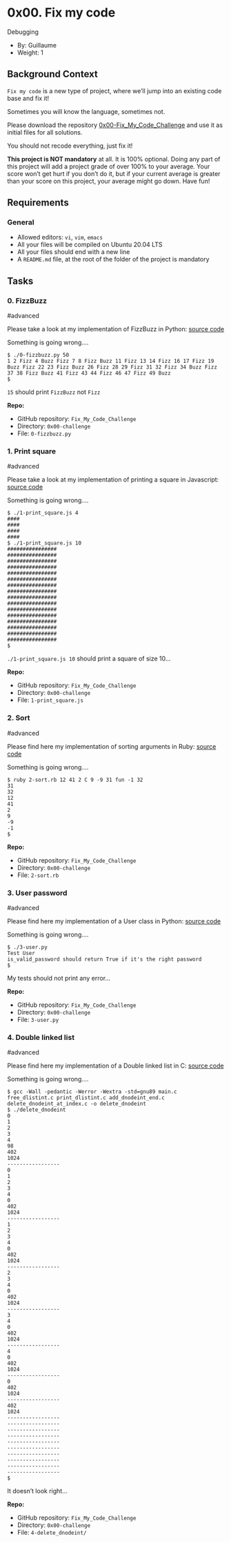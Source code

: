 # 0x00. Fix my code

Debugging

-   By:  Guillaume
-   Weight:  1


## Background Context

`Fix my code`  is a new type of project, where we’ll jump into an existing code base and fix it!

Sometimes you will know the language, sometimes not.

Please download the repository  [0x00-Fix_My_Code_Challenge](https://intranet.alxswe.com/rltoken/GLYjW57NUS-s-JEsfjuNFA "0x00-Fix_My_Code_Challenge")  and use it as initial files for all solutions.

You should not recode everything, just fix it!

**This project is NOT mandatory**  at all. It is 100% optional. Doing any part of this project will add a project grade of over 100% to your average. Your score won’t get hurt if you don’t do it, but if your current average is greater than your score on this project, your average might go down. Have fun!

## Requirements

### General

-   Allowed editors:  `vi`,  `vim`,  `emacs`
-   All your files will be compiled on Ubuntu 20.04 LTS
-   All your files should end with a new line
-   A  `README.md`  file, at the root of the folder of the project is mandatory

## Tasks

### 0. FizzBuzz

#advanced

Please take a look at my implementation of FizzBuzz in Python:  [source code](https://github.com/alx-tools/0x00-Fix_My_Code_Challenge/blob/master/0-fizzbuzz.py "source code")

Something is going wrong….

```
$ ./0-fizzbuzz.py 50
1 2 Fizz 4 Buzz Fizz 7 8 Fizz Buzz 11 Fizz 13 14 Fizz 16 17 Fizz 19 Buzz Fizz 22 23 Fizz Buzz 26 Fizz 28 29 Fizz 31 32 Fizz 34 Buzz Fizz 37 38 Fizz Buzz 41 Fizz 43 44 Fizz 46 47 Fizz 49 Buzz
$

```

`15`  should print  `FizzBuzz`  not  `Fizz`

**Repo:**

-   GitHub repository:  `Fix_My_Code_Challenge`
-   Directory:  `0x00-challenge`
-   File:  `0-fizzbuzz.py`


### 1. Print square

#advanced

Please take a look at my implementation of printing a square in Javascript:  [source code](https://intranet.alxswe.com/rltoken/7K-aujpECVMnw2Q2evKTKw "source code")

Something is going wrong….

```
$ ./1-print_square.js 4
####
####
####
####
$ ./1-print_square.js 10
################
################
################
################
################
################
################
################
################
################
################
################
################
################
################
################
$

```

`./1-print_square.js 10`  should print a square of size 10…

**Repo:**

-   GitHub repository:  `Fix_My_Code_Challenge`
-   Directory:  `0x00-challenge`
-   File:  `1-print_square.js`


### 2. Sort

#advanced

Please find here my implementation of sorting arguments in Ruby:  [source code](https://intranet.alxswe.com/rltoken/VWmJWDMM4TMm4hX19lkbVw "source code")

Something is going wrong….

```
$ ruby 2-sort.rb 12 41 2 C 9 -9 31 fun -1 32
31
32
12
41
2
9
-9
-1
$

```

**Repo:**

-   GitHub repository:  `Fix_My_Code_Challenge`
-   Directory:  `0x00-challenge`
-   File:  `2-sort.rb`


### 3. User password

#advanced

Please find here my implementation of a User class in Python:  [source code](https://github.com/alx-tools/0x00-Fix_My_Code_Challenge/blob/master/3-user.py "source code")

Something is going wrong….

```
$ ./3-user.py 
Test User
is_valid_password should return True if it's the right password
$

```

My tests should not print any error…

**Repo:**

-   GitHub repository:  `Fix_My_Code_Challenge`
-   Directory:  `0x00-challenge`
-   File:  `3-user.py`


### 4. Double linked list

#advanced

Please find here my implementation of a Double linked list in C:  [source code](https://intranet.alxswe.com/rltoken/x1hyDpdIwxbkpR_4E9PpOQ "source code")

Something is going wrong….

```
$ gcc -Wall -pedantic -Werror -Wextra -std=gnu89 main.c free_dlistint.c print_dlistint.c add_dnodeint_end.c delete_dnodeint_at_index.c -o delete_dnodeint
$ ./delete_dnodeint 
0
1
2
3
4
98
402
1024
-----------------
0
1
2
3
4
0
402
1024
-----------------
1
2
3
4
0
402
1024
-----------------
2
3
4
0
402
1024
-----------------
3
4
0
402
1024
-----------------
4
0
402
1024
-----------------
0
402
1024
-----------------
402
1024
-----------------
-----------------
-----------------
-----------------
-----------------
-----------------
-----------------
-----------------
-----------------
-----------------
$

```

It doesn’t look right…

**Repo:**

-   GitHub repository:  `Fix_My_Code_Challenge`
-   Directory:  `0x00-challenge`
-   File:  `4-delete_dnodeint/`

